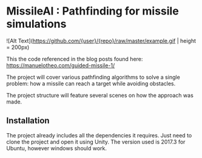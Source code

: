 # MissileAI : Pathfinding for missile simulations

![Alt Text](https://github.com/{user}/{repo}/raw/master/example.gif | height = 200px)


This the code referenced in the blog posts found here: https://manuelotheo.com/guided-missile-1/

The project will cover various pathfinding algorithms to solve a single problem: how a missile can reach a target while avoiding obstacles.

The project structure will feature several scenes on how the approach was made.

## Installation

The project already includes all the dependencies it requires. Just need to clone the project and open it using Unity. The version used is 2017.3 for Ubuntu, however windows should work.




